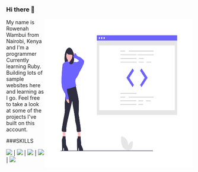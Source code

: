 ### Hi there 👋

<img align="right" src="https://raw.githubusercontent.com/RowenahWambui/RowenahWambui/master/proud_coder.png" width="400px" height="400px" >

My name is Rowenah Wambui from Nairobi, Kenya and I'm a programmer Currently learning Ruby. Building lots of sample websites here and learning as I go.
Feel free to take a look at some of the projects I've built on this account.

###SKILLS
<!-- <ul>
 <li>Java </li>
 <li>PHP </li>
 <li>SQL </li>
 <li>JavaScript</li>
 <li>React </li>
</ul> -->

<img src="https://img.icons8.com/color/48/000000/java-coffee-cup-logo.png"/> | <img src="https://img.icons8.com/color/48/000000/php.png"/> | <img src="https://img.icons8.com/nolan/64/sql.png"/> | <img src="https://img.icons8.com/nolan/64/javascript.png"/> | <img src="https://img.icons8.com/clouds/100/000000/react.png"/>


 <!--<img src="https://github-readme-stats.vercel.app/api?username=RowenahWambui&count_private=true&show_icons=true" alt="Rowenah's github stats" />
<a href="https://icons8.com/icon/13679/java">By Icons8</a>
-->

